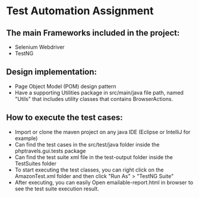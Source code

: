 # Test Automation Assignment

## The main Frameworks included in the project:
- Selenium Webdriver
- TestNG

## Design implementation:
- Page Object Model (POM) design pattern
- Have a supporting Utilities package in src/main/java file path, named "Utils" that includes utility classes that contains BrowserActions.

## How to execute the test cases:
- Import or clone the maven project on any java IDE (Eclipse or IntelliJ for example)
- Can find the test cases in the src/test/java folder inside the phptravels.gui.tests package
- Can find the test suite xml file in the test-output folder inside the TestSuites folder
- To start executing the test classes, you can right click on the AmazonTest.xml folder and then click "Run As" > "TestNG Suite"
- After executing, you can easily Open emailable-report.html in browser to see the test suite execution result.
